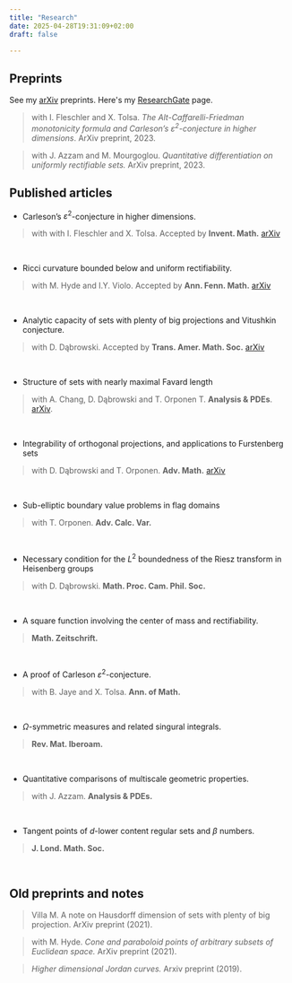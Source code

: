 ```yaml
---
title: "Research"
date: 2025-04-28T19:31:09+02:00
draft: false

---
```


## Preprints

See my [arXiv](https://arxiv.org/search/math?query=Villa%2C+Michele&searchtype=author&abstracts=hide&order=-announced_date_first&size=50) preprints. Here's my [ResearchGate](https://www.researchgate.net/profile/Michele-Villa?ev=hdr_xprf) page.

> with I. Fleschler and X. Tolsa. *The Alt-Caffarelli-Friedman monotonicity formula
and Carleson’s $\varepsilon^2$-conjecture in higher dimensions*. ArXiv preprint, 2023.

> with J. Azzam and M. Mourgoglou. *Quantitative differentiation on uniformly
rectifiable sets.* ArXiv preprint, 2023.




## Published articles

* Carleson’s $\varepsilon^2$-conjecture in higher dimensions.
> with with I. Fleschler and X. Tolsa. Accepted by **Invent. Math.** [arXiv](https://arxiv.org/abs/2310.12316)

$~$

 * Ricci curvature bounded below and uniform rectifiability.
 > with M. Hyde and I.Y. Violo. Accepted by **Ann. Fenn. Math.** [arXiv](https://arxiv.org/abs/2311.09907)


$~$
 

* Analytic capacity of sets with plenty of big projections
and Vitushkin conjecture.
> with D. Dąbrowski.  Accepted by **Trans. Amer. Math. Soc.** [arXiv](https://arxiv.org/abs/2204.05804)
	
$$~$$	
	
	
* Structure of sets with nearly maximal Favard length
> with A. Chang, D. Dąbrowski and T. Orponen T.  **Analysis & PDEs**. [arXiv](https://arxiv.org/abs/2203.01279).	

$$~$$

* Integrability of orthogonal projections, and
applications to Furstenberg sets
> with  D. Dąbrowski and T. Orponen. **Adv. Math.** [arXiv](https://arxiv.org/abs/2107.04471)

$$~$$

* Sub-elliptic boundary value problems in flag domains
> with T. Orponen. **Adv. Calc. Var.**

$$~$$

* Necessary condition for the $L^2$ boundedness of the Riesz
transform in Heisenberg groups
> with D. Dąbrowski. **Math. Proc. Cam. Phil. Soc.**

$$~$$

* A square function involving the center of mass and rectifiability.
> **Math. Zeitschrift.**

$$~$$

* A proof of Carleson $\varepsilon^2$-conjecture.
> with B. Jaye and X. Tolsa. **Ann. of Math.**

$$~$$

* $Ω$-symmetric measures and related singural integrals.	
> **Rev. Mat. Iberoam.**


$$~$$

* Quantitative comparisons of multiscale geometric properties.
> with J. Azzam. **Analysis & PDEs.** 

$$~$$

* Tangent points of $d$-lower content regular sets and $\beta$ numbers.
> **J. Lond. Math. Soc.**

$$~$$

## Old preprints and notes


> Villa M. A note on Hausdorff dimension of sets with plenty of big projection. ArXiv
preprint (2021).

> with M. Hyde. *Cone and paraboloid points of arbitrary subsets of Euclidean
space.* ArXiv preprint (2021).

> *Higher dimensional Jordan curves.* Arxiv preprint (2019).


